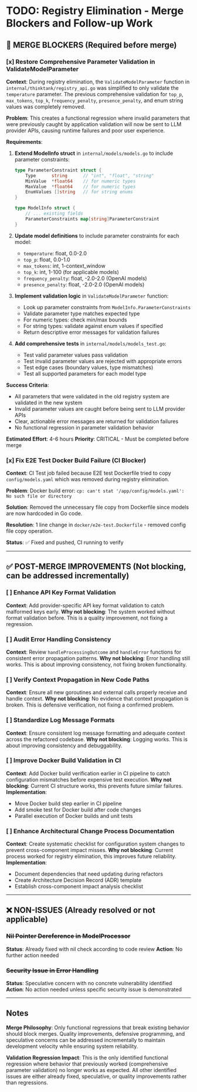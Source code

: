 # TODO: Registry Elimination - Merge Blockers and Follow-up Work

## 🚨 MERGE BLOCKERS (Required before merge)

### [x] Restore Comprehensive Parameter Validation in ValidateModelParameter
**Context**: During registry elimination, the `ValidateModelParameter` function in `internal/thinktank/registry_api.go` was simplified to only validate the `temperature` parameter. The previous comprehensive validation for `top_p`, `max_tokens`, `top_k`, `frequency_penalty`, `presence_penalty`, and enum string values was completely removed.

**Problem**: This creates a functional regression where invalid parameters that were previously caught by application validation will now be sent to LLM provider APIs, causing runtime failures and poor user experience.

**Requirements**:
1. **Extend ModelInfo struct** in `internal/models/models.go` to include parameter constraints:
   ```go
   type ParameterConstraint struct {
       Type      string      // "int", "float", "string"
       MinValue  *float64    // for numeric types
       MaxValue  *float64    // for numeric types
       EnumValues []string   // for string enums
   }

   type ModelInfo struct {
       // ... existing fields
       ParameterConstraints map[string]ParameterConstraint
   }
   ```

2. **Update model definitions** to include parameter constraints for each model:
   - `temperature`: float, 0.0-2.0
   - `top_p`: float, 0.0-1.0
   - `max_tokens`: int, 1-context_window
   - `top_k`: int, 1-100 (for applicable models)
   - `frequency_penalty`: float, -2.0-2.0 (OpenAI models)
   - `presence_penalty`: float, -2.0-2.0 (OpenAI models)

3. **Implement validation logic** in `ValidateModelParameter` function:
   - Look up parameter constraints from `ModelInfo.ParameterConstraints`
   - Validate parameter type matches expected type
   - For numeric types: check min/max bounds
   - For string types: validate against enum values if specified
   - Return descriptive error messages for validation failures

4. **Add comprehensive tests** in `internal/models/models_test.go`:
   - Test valid parameter values pass validation
   - Test invalid parameter values are rejected with appropriate errors
   - Test edge cases (boundary values, type mismatches)
   - Test all supported parameters for each model type

**Success Criteria**:
- All parameters that were validated in the old registry system are validated in the new system
- Invalid parameter values are caught before being sent to LLM provider APIs
- Clear, actionable error messages are returned for validation failures
- No functional regression in parameter validation behavior

**Estimated Effort**: 4-6 hours
**Priority**: CRITICAL - Must be completed before merge

### [x] Fix E2E Test Docker Build Failure (CI Blocker)
**Context**: CI Test job failed because E2E test Dockerfile tried to copy `config/models.yaml` which was removed during registry elimination.

**Problem**: Docker build error: `cp: can't stat '/app/config/models.yaml': No such file or directory`

**Solution**: Removed the unnecessary file copy from Dockerfile since models are now hardcoded in Go code.

**Resolution**: 1 line change in `docker/e2e-test.Dockerfile` - removed config file copy operation.

**Status**: ✅ Fixed and pushed, CI running to verify

---

## ✅ POST-MERGE IMPROVEMENTS (Not blocking, can be addressed incrementally)

### [ ] Enhance API Key Format Validation
**Context**: Add provider-specific API key format validation to catch malformed keys early.
**Why not blocking**: The system worked without format validation before. This is a quality improvement, not fixing a regression.

### [ ] Audit Error Handling Consistency
**Context**: Review `handleProcessingOutcome` and `handleError` functions for consistent error propagation patterns.
**Why not blocking**: Error handling still works. This is about improving consistency, not fixing broken functionality.

### [ ] Verify Context Propagation in New Code Paths
**Context**: Ensure all new goroutines and external calls properly receive and handle context.
**Why not blocking**: No evidence that context propagation is broken. This is defensive verification, not fixing a confirmed problem.

### [ ] Standardize Log Message Formats
**Context**: Ensure consistent log message formatting and adequate context across the refactored codebase.
**Why not blocking**: Logging works. This is about improving consistency and debuggability.

### [ ] Improve Docker Build Validation in CI
**Context**: Add Docker build verification earlier in CI pipeline to catch configuration mismatches before expensive test execution.
**Why not blocking**: Current CI structure works, this prevents future similar failures.
**Implementation**:
- Move Docker build step earlier in CI pipeline
- Add smoke test for Docker build after code changes
- Parallel execution of Docker builds and unit tests

### [ ] Enhance Architectural Change Process Documentation
**Context**: Create systematic checklist for configuration system changes to prevent cross-component impact misses.
**Why not blocking**: Current process worked for registry elimination, this improves future reliability.
**Implementation**:
- Document dependencies that need updating during refactors
- Create Architecture Decision Record (ADR) template
- Establish cross-component impact analysis checklist

---

## ❌ NON-ISSUES (Already resolved or not applicable)

### ~~Nil Pointer Dereference in ModelProcessor~~
**Status**: Already fixed with nil check according to code review
**Action**: No further action needed

### ~~Security Issue in Error Handling~~
**Status**: Speculative concern with no concrete vulnerability identified
**Action**: No action needed unless specific security issue is demonstrated

---

## Notes

**Merge Philosophy**: Only functional regressions that break existing behavior should block merges. Quality improvements, defensive programming, and speculative concerns can be addressed incrementally to maintain development velocity while ensuring system reliability.

**Validation Regression Impact**: This is the only identified functional regression where behavior that previously worked (comprehensive parameter validation) no longer works as expected. All other identified issues are either already fixed, speculative, or quality improvements rather than regressions.
